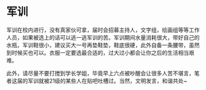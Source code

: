 # 军训

军训在校内进行，没有真家伙可拿，届时会招募主持人，文字组，绘画组等等工作人员，如果被选上的话可以逃一逃军训的苦。军训期间水量消耗很大，带好自己的水瓶，军训鞋很小，建议买大一号再垫鞋垫，鞋底很硬，此外自备一条腰带，虽然到时候买也可以。衣服一定要选最合适的，过大过小都会让你之后的生活相当艰难。

此外，请尽量不要打搅到学长学姐，毕竟早上六点被吵醒会让很多人苦不堪言，笔者这届的军训就被21级的某些人在贴吧吐槽过。当然，文明发言，和谐共处~